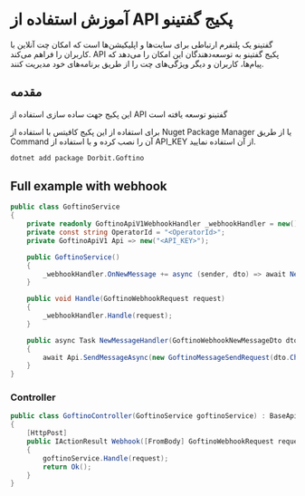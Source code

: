 # آموزش استفاده از API پکیج گفتینو

گفتینو یک پلتفرم ارتباطی برای سایت‌ها و اپلیکیشن‌ها است که امکان چت آنلاین با کاربران را فراهم می‌کند. API پکیج گفتینو به توسعه‌دهندگان این امکان را می‌دهد که پیام‌ها، کاربران و دیگر ویژگی‌های چت را از طریق برنامه‌های خود مدیریت کنند.

## مقدمه

این پکیج جهت ساده سازی استفاده از API گفتینو توسعه یافته است

برای استفاده از این پکیج کافیتس با استفاده از Nuget Package Manager یا از طریق Command آن را نصب کرده و با استفاده از API_KEY از آن استفاده نمایید.



```bash
dotnet add package Dorbit.Goftino
```

## Full example with webhook
```C#
public class GoftinoService
{
    private readonly GoftinoApiV1WebhookHandler _webhookHandler = new();
    private const string OperatorId = "<OperatorId>";
    private GoftinoApiV1 Api => new("<API_KEY>");

    public GoftinoService()
    {
        _webhookHandler.OnNewMessage += async (sender, dto) => await NewMessageHandler(dto);
    }

    public void Handle(GoftinoWebhookRequest request)
    {
        _webhookHandler.Handle(request);
    }

    public async Task NewMessageHandler(GoftinoWebhookNewMessageDto dto)
    {
        await Api.SendMessageAsync(new GoftinoMessageSendRequest(dto.ChatId, OperatorId, "Hi"));
    }
}
```

### Controller
```C#
public class GoftinoController(GoftinoService goftinoService) : BaseApiController
{
    [HttpPost]
    public IActionResult Webhook([FromBody] GoftinoWebhookRequest request)
    {
        goftinoService.Handle(request);
        return Ok();
    }
}
```